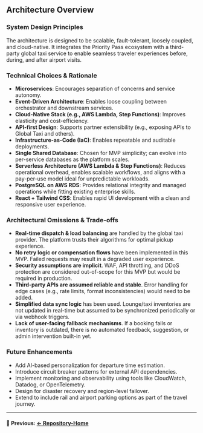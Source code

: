 ## Architecture Overview

### System Design Principles
The architecture is designed to be scalable, fault-tolerant, loosely coupled, and cloud-native. It integrates the Priority Pass ecosystem with a third-party global taxi service to enable seamless traveler experiences before, during, and after airport visits.

### Technical Choices & Rationale
- **Microservices**: Encourages separation of concerns and service autonomy.
- **Event-Driven Architecture**: Enables loose coupling between orchestrator and downstream services.
- **Cloud-Native Stack (e.g., AWS Lambda, Step Functions)**: Improves elasticity and cost-efficiency.
- **API-first Design**: Supports partner extensibility (e.g., exposing APIs to Global Taxi and others).
- **Infrastructure-as-Code (IaC)**: Enables repeatable and auditable deployments.
- **Single Shared Database**: Chosen for MVP simplicity; can evolve into per-service databases as the platform scales.
- **Serverless Architecture (AWS Lambda & Step Functions)**: Reduces operational overhead, enables scalable workflows, and aligns with a pay-per-use model ideal for unpredictable workloads.
- **PostgreSQL on AWS RDS**: Provides relational integrity and managed operations while fitting existing enterprise skills.
- **React + Tailwind CSS**: Enables rapid UI development with a clean and responsive user experience.

### Architectural Omissions & Trade-offs
- **Real-time dispatch & load balancing** are handled by the global taxi provider. The platform trusts their algorithms for optimal pickup experience.  
- **No retry logic or compensation flows** have been implemented in this MVP. Failed requests may result in a degraded user experience.  
- **Security assumptions are implicit**. WAF, API throttling, and DDoS protection are considered out-of-scope for this MVP but would be required in production.  
- **Third-party APIs are assumed reliable and stable**. Error handling for edge cases (e.g., rate limits, format inconsistencies) would need to be added.  
- **Simplified data sync logic** has been used. Lounge/taxi inventories are not updated in real-time but assumed to be synchronized periodically or via webhook triggers. 
- **Lack of user-facing fallback mechanisms**. If a booking fails or inventory is outdated, there is no automated feedback, suggestion, or admin intervention built-in yet.


### Future Enhancements
- Add AI-based personalization for departure time estimation.
- Introduce circuit breaker patterns for external API dependencies.
- Implement monitoring and observability using tools like CloudWatch, Datadog, or OpenTelemetry.
- Design for disaster recovery and region-level failover.
- Extend to include rail and airport parking options as part of the travel journey.

---

#### 🔗 Previous: [← Repository-Home](../../README.md)
